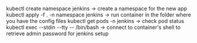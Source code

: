 kubectl create namespace jenkins -> create a namespace for the new app
kubectl apply -f . -n namespace jenkins -> run container in the folder where you have the config files
kubectl get pods -n jenkins -> check pod status
kubectl exec --stdin --tty <POD-NAME> -- /bin/bash -> connect to container's shell to retrieve admin password for jenkins setup
